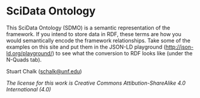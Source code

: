 # SciData Ontology

This SciData Ontology (SDMO) is a semantic representation of the framework.  If you intend to store data in RDF, these terms are how you would semantically encode the framework relationships.  Take some of the examples on this site and put them in the JSON-LD playground (http://json-ld.org/playground/) to see what the conversion to RDF looks like (under the N-Quads tab).

Stuart Chalk (schalk@unf.edu)

*The license for this work is Creative Commons Attibution-ShareAlike 4.0 International (4.0)*